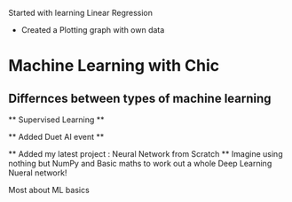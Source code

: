 Started with learning Linear Regression
  - Created a Plotting graph with own data
# Machine Learning with Chic

## Differnces between types of machine learning

** Supervised Learning ** 

** Added Duet AI event **

** Added my latest project : Neural Network from Scratch **
Imagine using nothing but NumPy and Basic maths to work out a whole Deep Learning Nueral
network!

Most about ML basics